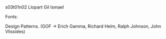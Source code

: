 s03t01n02 Llopart Gil Ismael

Fonts:

Design Patterns. (GOF -> Erich Gamma, Richard Helm, Ralph Johnson, John Vlissides) 


